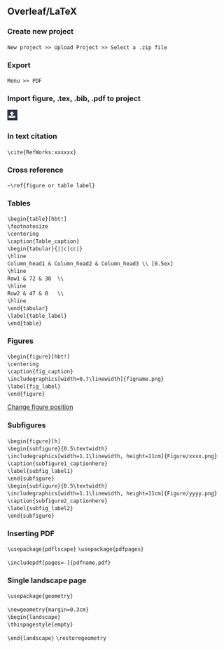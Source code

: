 ## Overleaf/LaTeX

### Create new project
`New project >> Upload Project >> Select a .zip file`

### Export
`Menu >> PDF`

### Import figure, .tex, .bib, .pdf  to project

![Import](upload.jpeg "upload")

### In text citation
`\cite{RefWorks:xxxxxx}`

### Cross reference
`~\ref{figure or table label}`

### Tables
`\begin{table}[hbt!]`  
`\footnotesize`  
`\centering`  
`\caption{Table_caption}`  
`\begin{tabular}{||c|cc|}`  
`\hline`  
`Column_head1 & Column_head2 & Column_head3 \\ [0.5ex]`   
`\hline`  
`Row1 & 72 & 30  \\`  
`\hline`  
`Row2 & 47 & 0   \\`  
`\hline`  
`\end{tabular}`  
`\label{table_label}`  
`\end{table}`  

### Figures 

`\begin{figure}[hbt!]`  
`\centering`  
`\caption{fig_caption}`  
`\includegraphics[width=0.7\linewidth]{figname.png}`  
`\label{fig_label}`  
`\end{figure}`  

[Change figure position](https://www.overleaf.com/learn/latex/Positioning_of_Figures)

### Subfigures
`\begin{figure}[h]`  
`\begin{subfigure}{0.5\textwidth}`  
`\includegraphics[width=1.1\linewidth, height=11cm]{Figure/xxxx.png}`  
`\caption{subfigure1_captionhere}`  
`\label{subfig_label1}`  
`\end{subfigure}`  
`\begin{subfigure}{0.5\textwidth}`  
`\includegraphics[width=1.1\linewidth, height=11cm]{Figure/yyyy.png}`  
`\caption{subfigure2_captionhere}`  
`\label{subfig_label2}`  
`\end{subfigure}`  

### Inserting PDF
`\usepackage{pdflscape}`
`\usepackage{pdfpages}`

`\includepdf[pages=-]{pdfname.pdf}`


### Single landscape page

`\usepackage{geometry}`

`\newgeometry{margin=0.3cm}`  
`\begin{landscape}`  
`\thispagestyle{empty}`  

`\end{landscape}`
`\restoregeometry`
